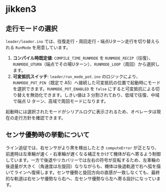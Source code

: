 # jikken3

## 走行モードの選択

`leader/leader.ino` では、往復走行・周回走行・端点Uターン走行を切り替えられる `RunMode` を用意しています。

1. **コンパイル時既定値**: `COMPILE_TIME_RUNMODE` を `RUNMODE_RECIP`（往復）、`RUNMODE_UTURN`（端点でその場Uターン）、`RUNMODE_LOOP`（周回）から選択します。
2. **可変抵抗スイッチ**: `leader/run_mode_pot.ino` のロジックにより、`RUNMODE_POT_PIN`（既定で A5）へ接続した可変抵抗の位置で起動時にモードを選択できます。`RUNMODE_POT_ENABLED` を `false` にすると可変抵抗による切り替えを無効化できます。しきい値は 3 分割されており、低域で往復、中域で端点 U ターン、高域で周回モードになります。

起動時には選択されたモードがシリアルログに表示されるため、オペレータは現在の走行方針を確認できます。

## センサ優勢時の挙動について

ライン追従では、右センサがより黒を検出したとき `computeError` が正となり、前進時は左車輪が速く・右車輪が遅くなる補正をかけて機体が右へ寄るよう制御しています。一方で後退やリカバリーでは左右の符号が反転するため、左車輪の後退量が大きく（角速度は左旋回）なりながらも、機体は後退軌道で右へ弧を描いてラインへ復帰します。センサ優勢と旋回方向の直感が一致しなくても、最終的な軌道は右センサ優勢なら右へ、左センサ優勢なら左へ寄る設計になっています。
